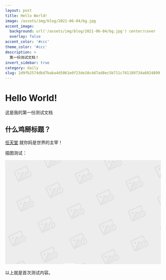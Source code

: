 ```yaml
---
layout: post
title: Hello World!
image: /assets/img/blog/2021-06-04/bg.jpg
accent_image: 
  background: url('/assets/img/blog/2021-06-04/bg.jpg') center/cover
  overlay: false
accent_color: '#ccc'
theme_color: '#ccc'
description: >
  第一份测试文档！
invert_sidebar: true
category: daily
slug: 2d9fb2574dbd7baba4d5061e0f23de10c4d7ad8ec5b711c741189734a6024899
---
```


# Hello World!

这是我的第一份测试文档

## 什么鸡掰标题？

[任天堂](https://www.nintendo.co.jp/index.html) 就你妈是世界的主宰！

插图测试：

![](/assets/img/blog/2021-06-04/bg.jpg)

以上就是首次测试内容。